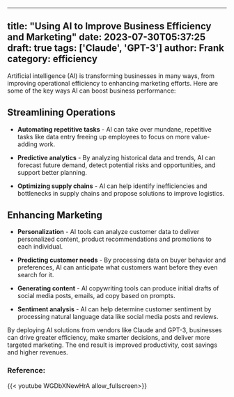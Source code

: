 
---
title: "Using AI to Improve Business Efficiency and Marketing"
date: 2023-07-30T05:37:25
draft: true
tags: ['Claude', 'GPT-3']
author: Frank
category: efficiency
---

Artificial intelligence (AI) is transforming businesses in many ways, from improving operational efficiency to enhancing marketing efforts. Here are some of the key ways AI can boost business performance:

## Streamlining Operations

- **Automating repetitive tasks** - AI can take over mundane, repetitive tasks like data entry freeing up employees to focus on more value-adding work.

- **Predictive analytics** - By analyzing historical data and trends, AI can forecast future demand, detect potential risks and opportunities, and support better planning.

- **Optimizing supply chains** - AI can help identify inefficiencies and bottlenecks in supply chains and propose solutions to improve logistics.

## Enhancing Marketing 

- **Personalization** - AI tools can analyze customer data to deliver personalized content, product recommendations and promotions to each individual.

- **Predicting customer needs** - By processing data on buyer behavior and preferences, AI can anticipate what customers want before they even search for it.

- **Generating content** - AI copywriting tools can produce initial drafts of social media posts, emails, ad copy based on prompts.

- **Sentiment analysis** - AI can help determine customer sentiment by processing natural language data like social media posts and reviews.

By deploying AI solutions from vendors like Claude and GPT-3, businesses can drive greater efficiency, make smarter decisions, and deliver more targeted marketing. The end result is improved productivity, cost savings and higher revenues.


### Reference:
{{< youtube WGDbXNewHrA allow_fullscreen>}}
        